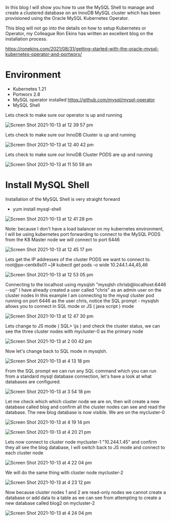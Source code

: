 
In this blog I will show you how to use the MySQL Shell to manage and create a clustered database on an InnoDB MySQL cluster which has been provisioned using the Oracle MySQL Kubernetes Operator.

This blog will not go into the details on how to setup Kubernetes or Operator, my Colleague Ron Ekins has written an excellent blog on the installation process. 

https://ronekins.com/2021/08/31/getting-started-with-the-oracle-mysql-kubernetes-operator-and-portworx/

# Environment
* Kubernetes 1.21
* Portworx 2.8
* MySQL operator installed https://github.com/mysql/mysql-operator
* MySQL Shell

Lets check to make sure our operator is up and running

![Screen Shot 2021-10-13 at 12 39 57 pm](https://user-images.githubusercontent.com/13579776/137116994-59ff5307-d4f2-43c7-b2a7-d62f7b17085c.png)

Lets check to make sure our InnoDB Cluster  is up and running

![Screen Shot 2021-10-13 at 12 40 42 pm](https://user-images.githubusercontent.com/13579776/137117161-fb651a5c-3a7d-4254-a65f-9af55df33bf5.png)

Lets check to make sure our InnoDB Cluster  PODS are up and running

![Screen Shot 2021-10-13 at 11 50 59 am](https://user-images.githubusercontent.com/13579776/137117286-44fc4925-1ca1-4aea-b54e-c007d91f54b3.png)

# Install MySQL Shell
Installation of the MySQL Shell is very straight forward

* yum install mysql-shell

![Screen Shot 2021-10-13 at 12 41 28 pm](https://user-images.githubusercontent.com/13579776/137117466-33fca0bc-8d0c-4b97-b97a-64a6736d69d7.png)

Note: because I don't have a load balancer on my kubernetes environment, I will be using kubernetes port forwarding to connect to the MySQL PODS from the K8 Master node we will connect to port 6446

![Screen Shot 2021-10-13 at 12 45 17 pm](https://user-images.githubusercontent.com/13579776/137117575-affab605-792a-4b1a-9b77-c0d43858deca.png)

Lets get the IP addresses of the cluster PODS we want to connect to.
root@px-centk8s01 ~]# kubectl get pods -o wide
10.244.1.44,45,46

![Screen Shot 2021-10-13 at 12 53 05 pm](https://user-images.githubusercontent.com/13579776/137117760-0979a90f-e8ff-459c-8559-42295995ae95.png)

Connecting to the localhost using mysqlsh "mysqlsh chrisb@localhost:6446 --sql"
I have already created a user called "chris" as an admin user on the cluster nodes
In this example I am connecting to the mysql cluster pod running on port 6446 as the user chris, notice the SQL prompt - mysqlsh allows you to connect in SQL mode or JS ( java script ) mode

![Screen Shot 2021-10-13 at 12 47 30 pm](https://user-images.githubusercontent.com/13579776/137117839-f10f2782-2c9e-4389-aea5-f8dd6d351d3d.png)

Lets change to JS mode ( SQL> \js ) and check the cluster status, we can see the three cluster nodes  with mycluster-0 as the primary node

![Screen Shot 2021-10-13 at 2 00 42 pm](https://user-images.githubusercontent.com/13579776/137117911-93da839d-f493-400e-9e79-208d87de0baf.png)

Now let's change back to SQL mode in mysqlsh.

![Screen Shot 2021-10-13 at 4 13 18 pm](https://user-images.githubusercontent.com/13579776/137118016-da83f70c-08ba-40c9-a9b3-e6a2ea6ee448.png)

From the SQL prompt we can run any SQL command which you can run from a standard mysql database connection, let's have a look at what databases are configured.

![Screen Shot 2021-10-13 at 3 54 18 pm](https://user-images.githubusercontent.com/13579776/137118065-077653b0-0d72-4aac-8753-3db105166f82.png)

Let me check which which cluster node we are on, then will create a new database called blog and confirm all the cluster nodes can see and read the database. The new blog database is now visible. We are on the mycluster-0

![Screen Shot 2021-10-13 at 4 19 14 pm](https://user-images.githubusercontent.com/13579776/137118124-8f0c644d-3cbe-4897-ad69-d08ad619a623.png)

![Screen Shot 2021-10-13 at 4 20 21 pm](https://user-images.githubusercontent.com/13579776/137118177-d9dad467-f289-4d49-bd80-c6fccb0c3eee.png)

Lets now connect to cluster node mycluster-1 "10.244.1.45" and confirm they all see the blog database, I will switch back to JS mode and connect to each cluster node

![Screen Shot 2021-10-13 at 4 22 04 pm](https://user-images.githubusercontent.com/13579776/137118248-40be2100-9fc0-4a9c-b361-e95ebcb92d6e.png)

We will do the same thing with cluster node mycluster-2

![Screen Shot 2021-10-13 at 4 23 12 pm](https://user-images.githubusercontent.com/13579776/137118314-ddf12b90-2fd4-440f-94f2-1d4de658b29f.png)

Now because cluster nodes 1 and 2 are read-only nodes we cannot create a database or add data to a table as we can see from attempting to create a new database called blog2 on mycluster-2

![Screen Shot 2021-10-13 at 4 24 04 pm](https://user-images.githubusercontent.com/13579776/137118413-a938bab6-f181-47cb-be9b-b664958e9bac.png)






